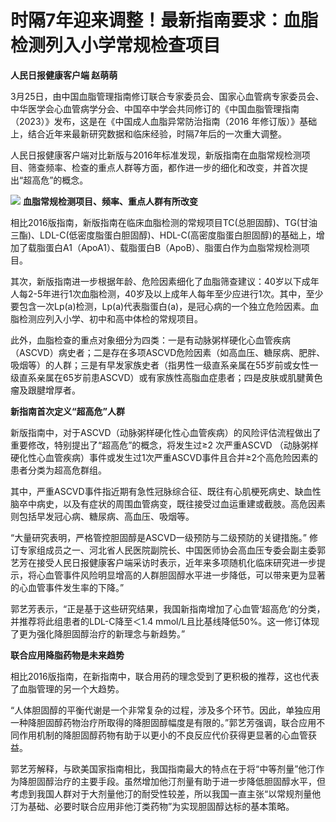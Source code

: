 # 时隔7年迎来调整！最新指南要求：血脂检测列入小学常规检查项目

**人民日报健康客户端 赵萌萌**

3月25日，由中国血脂管理指南修订联合专家委员会、国家心血管病专家委员会、中华医学会心血管病学分会、中国卒中学会共同修订的《中国血脂管理指南（2023）》发布，这是在《中国成人血脂异常防治指南（2016
年修订版）》基础上，结合近年来最新研究数据和临床经验，时隔7年后的一次重大调整。

人民日报健康客户端对比新版与2016年标准发现，新版指南在血脂常规检测项目、筛查频率、检查的重点人群等方面，都作进一步的细化和改变，并首次提出“超高危”的概念。

![](https://inews.gtimg.com/news_bt/OX5Ua3FYSWcjh_l0U29EE0_2DvUXrKVKNqtivMYHJmDxMAA/0)
**血脂常规检测项目、频率、重点人群有所改变**

相比2016版指南，新版指南在临床血脂检测的常规项目TC(总胆固醇)、TG(甘油三酯)、LDL-C(低密度脂蛋白胆固醇)、HDL-C(高密度脂蛋白胆固醇)的基础上，增加了载脂蛋白A1（ApoA1）、载脂蛋白B（ApoB）、脂蛋白作为血脂常规检测项目。

其次，新版指南进一步根据年龄、危险因素细化了血脂筛查建议：40岁以下成年人每2-5年进行1次血脂检测，40岁及以上成年人每年至少应进行1次。其中，至少要包含一次Lp(a)检测，Lp(a)代表脂蛋白(a)，是冠心病的一个独立危险因素。血脂检测应列入小学、初中和高中体检的常规项目。

此外，血脂检查的重点对象细分为四类：一是有动脉粥样硬化心血管疾病（ASCVD）病史者；二是存在多项ASCVD危险因素（如高血压、糖尿病、肥胖、吸烟等）的人群；三是有早发家族史者（指男性一级直系亲属在55岁前或女性一级直系亲属在65岁前患ASCVD）或有家族性高脂血症患者；四是皮肤或肌腱黄色瘤及跟腱增厚者。

**新指南首次定义“超高危”人群**

新版指南中，对于ASCVD（动脉粥样硬化性心血管疾病）的风险评估流程做出了重要修改，特别提出了“超高危”的概念，将发生过≥2 次严重ASCVD
（动脉粥样硬化性心血管疾病）事件或发生过1次严重ASCVD事件且合并≥2个高危险因素的患者分类为超高危群组。

其中，严重ASCVD事件指近期有急性冠脉综合征、既往有心肌梗死病史、缺血性脑卒中病史，以及有症状的周围血管病变，既往接受过血运重建或截肢。高危因素则包括早发冠心病、糖尿病、高血压、吸烟等。

“大量研究表明，严格管控胆固醇是ASCVD一级预防与二级预防的关键措施。”
修订专家组成员之一、河北省人民医院副院长、中国医师协会高血压专委会副主委郭艺芳在接受人民日报健康客户端采访时表示，近年来多项随机化临床研究进一步提示，将心血管事件风险明显增高的人群胆固醇水平进一步降低，可以带来更为显著的心血管事件发生率的下降。”

郭艺芳表示，“正是基于这些研究结果，我国新指南增加了心血管‘超高危’的分类，并推荐将此组患者的LDL-C降至＜1.4
mmol/L且比基线降低50%。这一修订体现了更为强化降胆固醇治疗的新理念与新趋势。”

**联合应用降脂药物是未来趋势**

相比2016版指南，在新指南中，联合用药的理念受到了更积极的推荐，这也代表了血脂管理的另一个大趋势。

“人体胆固醇的平衡代谢是一个非常复杂的过程，涉及多个环节。因此，单独应用一种降胆固醇药物治疗所取得的降胆固醇幅度是有限的。”郭艺芳强调，联合应用不同作用机制的降胆固醇药物有助于以更小的不良反应代价获得更显著的心血管获益。

郭艺芳解释，与欧美国家指南相比，我国指南最大的特点在于将“中等剂量”他汀作为降胆固醇治疗的主要手段。虽然增加他汀剂量有助于进一步降低胆固醇水平，但考虑到我国人群对于大剂量他汀的耐受性较差，所以我国一直主张“以常规剂量他汀为基础、必要时联合应用非他汀类药物”为实现胆固醇达标的基本策略。

